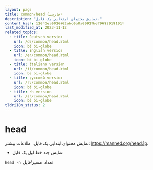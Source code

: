 ```yaml
---
layout: page
title: common/head (فارسی)
description: "نمایش محتوای ابتدایی یک فایل."
content_hash: 12642ea0026662ebc0a8a69928be796839181914
last_modified_at: 2023-11-12
related_topics:
  - title: Deutsch version
    url: /de/common/head.html
    icon: bi bi-globe
  - title: English version
    url: /en/common/head.html
    icon: bi bi-globe
  - title: italiano version
    url: /it/common/head.html
    icon: bi bi-globe
  - title: русский version
    url: /ru/common/head.html
    icon: bi bi-globe
  - title: sh version
    url: /sh/common/head.html
    icon: bi bi-globe
tldri18n_status: 2
---
```

# head

نمایش محتوای ابتدایی یک فایل.
اطلاعات بیشتر: <https://manned.org/head.1p>.

- نمایش چند خط اول یک فایل:

`head -n `<span class="tldr-var badge badge-pill bg-dark-lm bg-white-dm text-white-lm text-dark-dm font-weight-bold">تعداد</span>` `<span class="tldr-var badge badge-pill bg-dark-lm bg-white-dm text-white-lm text-dark-dm font-weight-bold">مسیر/فایل</span>
